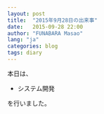 ```yaml
---
layout: post
title:  "2015年9月28日の出来事"
date:   2015-09-28 22:00
author: "FUNABARA Masao"
lang: "ja"
categories: blog
tags: diary
---
```


本日は、

* システム開発

を行いました。
